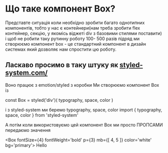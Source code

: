 # Що таке компонент Box?

Представте ситуація коли необхідно зробити багато однотипних компонентів, тобто у нас є контейнери(нам треба зробити flex контейнер, секцію, у якомісь віджеті div з базовими стилями поставити) і щоб не робити таку рутинну роботу 100- 500 разів підряд ми створюємо компонент box - це стандартний компонент в дизайн системах який дозволяє нам спростити цю роботу.

## Ласкаво просимо в таку штуку як [styled-system.com/](https://styled-system.com/)

Воно працює з emotion/styled з коробки
Ми створюємо компонент Box із <div>
const Box = styled('div')(
typography,
space,
color
)

і з styled-system
ми беремо typography, space, color
import { typography, space, color } from 'styled-system'

А потім коли використовуємо цей компонент Box
ми просто ПРОПСАМИ передаємо значення

<Box
fontSize={4}
fontWeight='bold'
p={3}
mb={[ 4, 5 ]}
color='white'
bg='primary'>
Hello
</Box>
